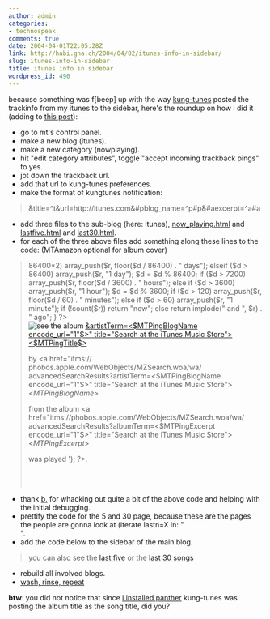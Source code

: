 ```yaml
---
author: admin
categories:
- technospeak
comments: true
date: 2004-04-01T22:05:28Z
link: http://habi.gna.ch/2004/04/02/itunes-info-in-sidebar/
slug: itunes-info-in-sidebar
title: itunes info in sidebar
wordpress_id: 490
---
```


because something was f[beep] up with the way [kung-tunes](http://www.kung-foo.tv/itti.php) posted the trackinfo from my itunes to the sidebar, here's the roundup on how i did it (adding to [this post](http://habi.gna.ch/blog/archives/000129.html)):

- go to mt's control panel.
- make a new blog (itunes).
- make a new category (nowplaying).
- hit "edit category attributes", toggle "accept incoming trackback pings" to yes.
- jot down the trackback url.
- add that url to kung-tunes preferences.
- make the format of kungtunes notification: 

<blockquote>&title=^t&url=http://itunes.com&#pblog_name=^p#p&#aexcerpt=^a#a</blockquote>

- add three files to the sub-blog (here: itunes), [now_playing.html](http://habi.gna.ch/blog/itunes/now_playing.html) and [lastfive.html](http://habi.gna.ch/blog/itunes/lastfive.html) and [last30.html](http://habi.gna.ch/blog/itunes/last30.html).
- for each of the three above files add something along these lines to the code: (MTAmazon optional for album cover)

<blockquote><?php
function datediff($datestr)
{
  $r = array();
  $d = time() - strtotime($datestr);
  if ($d > 86400*2)
    array_push($r, floor($d / 86400) . " days");
  elseif ($d > 86400)
    array_push($r, "1 day");
  $d = $d % 86400;
  if ($d > 7200)
    array_push($r, floor($d / 3600) . " hours");
  else if ($d > 3600)
    array_push($r, "1 hour");
  $d = $d % 3600;
  if ($d > 120)
    array_push($r, floor($d / 60) . " minutes");
  else if ($d > 60)
    array_push($r, "1 minute");
  if (!count($r))
    return "now";
  else
    return implode(" and ", $r) . " ago";
}
?>
<MTPings category="nowplaying" lastn="1"><br/>
<MTAmazon search="[MTPingBlogName] [MTPingExcerpt]" 
line="music" lastn="1">
 <a href="<MTAmazonLink>">
  <img border="0" src="<MTAmazonSmallImage>" align="left" alt="see the album" />
 </a>
</MTAmazon>
 <a href="itms://phobos.apple.com/WebObjects/MZSearch.woa/
wa/advancedSearchResults?songTerm=<$MTPingTitle encode_url="1"$>&artistTerm=<$MTPingBlogName encode_url="1"$>" title="Search at the iTunes Music Store">
<$MTPingTitle$></a><br/>

by <a href="itms://
phobos.apple.com/WebObjects/MZSearch.woa/wa/
advancedSearchResults?artistTerm=<$MTPingBlogName encode_url="1"$>" 
title="Search at the iTunes Music Store"><$MTPingBlogName$></a><br/>

from the album <a href="itms://phobos.apple.com/WebObjects/MZSearch.woa/wa/
advancedSearchResults?albumTerm=<$MTPingExcerpt encode_url="1"$>" 
title="Search at the iTunes Music Store"><$MTPingExcerpt$></a><p/>

was played <? echo datediff('<$MTPingDate format="%Y-%m-%d %H:%M:%S"$>'); ?>.

<br />
</MTPings>
<br clear="all" /></blockquote>

- thank [b.](http://bernhardseefeld.ch/) for whacking out quite a bit of the above code and helping with the initial debugging.
- prettify the code for the 5 and 30 page, because these are the pages the people are gonna look at (iterate lastn=X in: "<MTPings category="nowplaying" lastn="1"><br/>".
- add the code below to the sidebar of the main blog. 

<blockquote><?php require_once("itunes/now_playing.html"); ?>
you can also see the <a href="http://habi.gna.ch/blog/itunes/lastfive.html" target="_blank">last five</a> or the <a href="http://habi.gna.ch/blog/itunes/last30.html" target="_blank">last 30 songs</a></blockquote>

- rebuild all involved blogs.
- [wash, rinse, repeat](http://www.google.com/search?q=wash,+rinse,+repeat&ie=UTF-8&oe=UTF-8)


**btw**: you did not notice that since [i installed panther](http://habi.gna.ch/blog/archives/000233.html) kung-tunes was posting the album title as the song title, did you?
